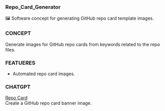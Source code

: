 ### Repo_Card_Generator

🖼️ Software concept for generating GitHub repo card template images.

### CONCEPT

Generate images for GitHub repo cards from keywords related to the repo files.

### FEATUERES

- Automated repo card images.

### CHATGPT

[Repo Card](https://chat.openai.com/g/g-wEMovflCA-repo-card)
<br>
Create a GitHub repo card banner image.
